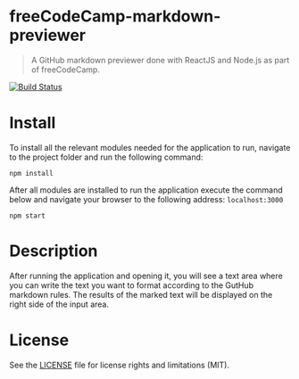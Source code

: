 # freeCodeCamp-markdown-previewer
> A GitHub markdown previewer done with ReactJS and Node.js as part of freeCodeCamp.

[![Build Status](https://travis-ci.org/hptks/freecodecamp-markdown-previewer.svg?branch=master)](https://travis-ci.org/hptks/freecodecamp-markdown-previewer)

# Install
To install all the relevant modules needed for the application to run, navigate to the project folder and run the following command:
```
npm install
```
After all modules are installed to run the application execute the command below and navigate your browser to the following address: ```localhost:3000```
```
npm start
```

# Description
After running the application and opening it, you will see a text area where you can write the text you want to format according to the GutHub markdown rules. The results of the marked text will be displayed on the right side of the input area.

# License
See the [LICENSE](https://github.com/hptks/freecodecamp-markdown-previewer/LICENSE.md) file for license rights and limitations (MIT).
